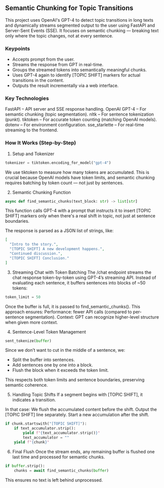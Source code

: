 ## Semantic Chunking for Topic Transitions
This project uses OpenAI's GPT-4 to detect topic transitions in long texts and dynamically streams segmented output to the user using FastAPI and Server-Sent Events (SSE). It focuses on semantic chunking — breaking text only where the topic changes, not at every sentence.

### Keypoints
- Accepts prompt from the user.
- Streams the response from GPT in real-time.
- Groups the streamed tokens into semantically meaningful chunks.
- Uses GPT-4 again to identify [TOPIC SHIFT] markers for actual transitions in the content.
- Outputs the result incrementally via a web interface.

### Key Technologies
FastAPI – API server and SSE response handling.
OpenAI GPT-4 – For semantic chunking (topic segmentation).
nltk – For sentence tokenization (punkt).
tiktoken – For accurate token counting (matching OpenAI models).
dotenv – For environment configuration.
sse_starlette – For real-time streaming to the frontend.

### How It Works (Step-by-Step)
1. Setup and Tokenizer

```python
tokenizer = tiktoken.encoding_for_model("gpt-4")
```
We use tiktoken to measure how many tokens are accumulated. This is crucial because OpenAI models have token limits, and semantic chunking requires batching by token count — not just by sentences.

2. Semantic Chunking Function

```python
async def find_semantic_chunks(text_block: str) -> list[str]
```
This function calls GPT-4 with a prompt that instructs it to insert [TOPIC SHIFT] markers only when there's a real shift in topic, not just at sentence boundaries.

The response is parsed as a JSON list of strings, like:

```json
[
  "Intro to the story.",
  "[TOPIC SHIFT] A new development happens.",
  "Continued discussion.",
  "[TOPIC SHIFT] Conclusion."
]
```

3. Streaming Chat with Token Batching
The /chat endpoint streams the chat response token-by-token using GPT-4’s streaming API.
Instead of evaluating each sentence, it buffers sentences into blocks of ~50 tokens:

```python
token_limit = 50
```
Once the buffer is full, it is passed to find_semantic_chunks().
This approach ensures:
Performance: fewer API calls (compared to per-sentence segmentation).
Context: GPT can recognize higher-level structure when given more context.

4. Sentence-Level Token Management

```python
sent_tokenize(buffer)
```
Since we don’t want to cut in the middle of a sentence, we:
- Split the buffer into sentences.
- Add sentences one by one into a block.
- Flush the block when it exceeds the token limit.

This respects both token limits and sentence boundaries, preserving semantic coherence.

5. Handling Topic Shifts
If a segment begins with [TOPIC SHIFT], it indicates a transition.

In that case:
We flush the accumulated content before the shift. Output the [TOPIC SHIFT] line separately. Start a new accumulation after the shift.

```python
if chunk.startswith("[TOPIC SHIFT]"):
    if text_accumulator.strip():
        yield f"{text_accumulator.strip()}"
        text_accumulator = ""
    yield f"{chunk}"
```

6. Final Flush
Once the stream ends, any remaining buffer is flushed one last time and processed for semantic chunks.

```python
if buffer.strip():
    chunks = await find_semantic_chunks(buffer)
```
This ensures no text is left behind unprocessed.
